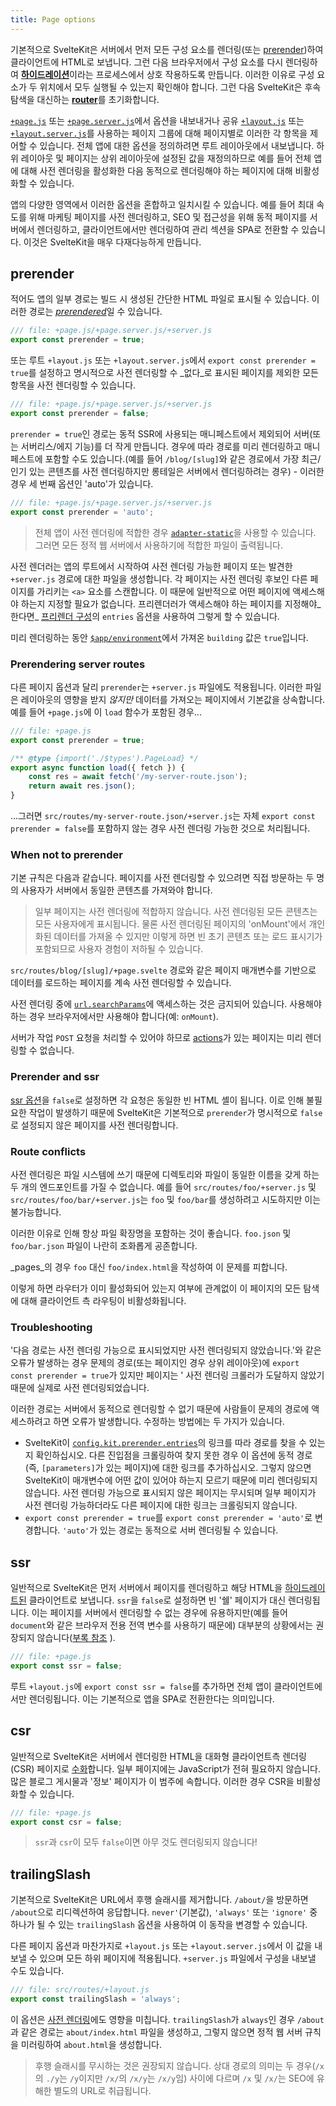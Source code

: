 ```yaml
---
title: Page options
---
```


기본적으로 SvelteKit은 서버에서 먼저 모든 구성 요소를 렌더링(또는 [prerender](/docs/glossary#prerendering))하여 클라이언트에 HTML로 보냅니다. 그런 다음 브라우저에서 구성 요소를 다시 렌더링하여 [**하이드레이션**](/docs/glossary#hydration)이라는 프로세스에서 상호 작용하도록 만듭니다. 이러한 이유로 구성 요소가 두 위치에서 모두 실행될 수 있는지 확인해야 합니다. 그런 다음 SvelteKit은 후속 탐색을 대신하는 [**router**](/docs/routing)를 초기화합니다.

[`+page.js`](/docs/routing#page-page-js) 또는 [`+page.server.js`](/docs/routing#page-page-server-js)에서 옵션을 내보내거나 공유 [`+layout.js`](/docs/routing#layout-layout-js) 또는 [`+layout.server.js`](/docs/routing#layout-layout-server-js)를 사용하는 페이지 그룹에 대해 페이지별로 이러한 각 항목을 제어할 수 있습니다. 전체 앱에 대한 옵션을 정의하려면 루트 레이아웃에서 내보냅니다. 하위 레이아웃 및 페이지는 상위 레이아웃에 설정된 값을 재정의하므로 예를 들어 전체 앱에 대해 사전 렌더링을 활성화한 다음 동적으로 렌더링해야 하는 페이지에 대해 비활성화할 수 있습니다.

앱의 다양한 영역에서 이러한 옵션을 혼합하고 일치시킬 수 있습니다. 예를 들어 최대 속도를 위해 마케팅 페이지를 사전 렌더링하고, SEO 및 접근성을 위해 동적 페이지를 서버에서 렌더링하고, 클라이언트에서만 렌더링하여 관리 섹션을 SPA로 전환할 수 있습니다. 이것은 SvelteKit을 매우 다재다능하게 만듭니다.

## prerender

적어도 앱의 일부 경로는 빌드 시 생성된 간단한 HTML 파일로 표시될 수 있습니다. 이러한 경로는 [_prerendered_](/docs/glossary#prerendering)일 수 있습니다.

```js
/// file: +page.js/+page.server.js/+server.js
export const prerender = true;
```

또는 루트 `+layout.js` 또는 `+layout.server.js`에서 `export const prerender = true`를 설정하고 명시적으로 사전 렌더링할 수 _없다_로 표시된 페이지를 제외한 모든 항목을 사전 렌더링할 수 있습니다.

```js
/// file: +page.js/+page.server.js/+server.js
export const prerender = false;
```

`prerender = true`인 경로는 동적 SSR에 사용되는 매니페스트에서 제외되어 서버(또는 서버리스/에지 기능)를 더 작게 만듭니다. 경우에 따라 경로를 미리 렌더링하고 매니페스트에 포함할 수도 있습니다.(예를 들어 `/blog/[slug]`와 같은 경로에서 가장 최근/인기 있는 콘텐츠를 사전 렌더링하지만 롱테일은 서버에서 렌더링하려는 경우) - 이러한 경우 세 번째 옵션인 'auto'가 있습니다.

```js
/// file: +page.js/+page.server.js/+server.js
export const prerender = 'auto';
```

> 전체 앱이 사전 렌더링에 적합한 경우 [`adapter-static`](https://github.com/sveltejs/kit/tree/master/packages/adapter-static)을 사용할 수 있습니다. 그러면 모든 정적 웹 서버에서 사용하기에 적합한 파일이 출력됩니다.

사전 렌더러는 앱의 루트에서 시작하여 사전 렌더링 가능한 페이지 또는 발견한 `+server.js` 경로에 대한 파일을 생성합니다. 각 페이지는 사전 렌더링 후보인 다른 페이지를 가리키는 `<a>` 요소를 스캔합니다. 이 때문에 일반적으로 어떤 페이지에 액세스해야 하는지 지정할 필요가 없습니다. 프리렌더러가 액세스해야 하는 페이지를 지정해야_한다면_ [프리렌더 구성](/docs/configuration#prerender)의 `entries` 옵션을 사용하여 그렇게 할 수 있습니다.

미리 렌더링하는 동안 [`$app/environment`](/docs/modules#$app-environment)에서 가져온 `building` 값은 `true`입니다.

### Prerendering server routes

다른 페이지 옵션과 달리 `prerender`는 `+server.js` 파일에도 적용됩니다. 이러한 파일은 레이아웃의 영향을 받지 _않지만_ 데이터를 가져오는 페이지에서 기본값을 상속합니다. 예를 들어 `+page.js`에 이 `load` 함수가 포함된 경우...

```js
/// file: +page.js
export const prerender = true;

/** @type {import('./$types').PageLoad} */
export async function load({ fetch }) {
	const res = await fetch('/my-server-route.json');
	return await res.json();
}
```

...그러면 `src/routes/my-server-route.json/+server.js`는 자체 `export const prerender = false`를 포함하지 않는 경우 사전 렌더링 가능한 것으로 처리됩니다.

### When not to prerender

기본 규칙은 다음과 같습니다. 페이지를 사전 렌더링할 수 있으려면 직접 방문하는 두 명의 사용자가 서버에서 동일한 콘텐츠를 가져와야 합니다.

> 일부 페이지는 사전 렌더링에 적합하지 않습니다. 사전 렌더링된 모든 콘텐츠는 모든 사용자에게 표시됩니다. 물론 사전 렌더링된 페이지의 'onMount'에서 개인화된 데이터를 가져올 수 있지만 이렇게 하면 빈 초기 콘텐츠 또는 로드 표시기가 포함되므로 사용자 경험이 저하될 수 있습니다.

`src/routes/blog/[slug]/+page.svelte` 경로와 같은 페이지 매개변수를 기반으로 데이터를 로드하는 페이지를 계속 사전 렌더링할 수 있습니다.

사전 렌더링 중에 [`url.searchParams`](/docs/load#using-url-data-url)에 액세스하는 것은 금지되어 있습니다. 사용해야 하는 경우 브라우저에서만 사용해야 합니다(예: `onMount`).

서버가 작업 `POST` 요청을 처리할 수 있어야 하므로 [actions](/docs/form-actions)가 있는 페이지는 미리 렌더링할 수 없습니다.

### Prerender and ssr

[ssr 옵션](#ssr)을 `false`로 설정하면 각 요청은 동일한 빈 HTML 셸이 됩니다. 이로 인해 불필요한 작업이 발생하기 때문에 SvelteKit은 기본적으로 `prerender`가 명시적으로 `false`로 설정되지 않은 페이지를 사전 렌더링합니다.

### Route conflicts

사전 렌더링은 파일 시스템에 쓰기 때문에 디렉토리와 파일이 동일한 이름을 갖게 하는 두 개의 엔드포인트를 가질 수 없습니다. 예를 들어 `src/routes/foo/+server.js` 및 `src/routes/foo/bar/+server.js`는 `foo` 및 `foo/bar`를 생성하려고 시도하지만 이는 불가능합니다.

이러한 이유로 인해 항상 파일 확장명을 포함하는 것이 좋습니다. `foo.json` 및 `foo/bar.json` 파일이 나란히 조화롭게 공존합니다.

_pages_의 경우 `foo` 대신 `foo/index.html`을 작성하여 이 문제를 피합니다.

이렇게 하면 라우터가 이미 활성화되어 있는지 여부에 관계없이 이 페이지의 모든 탐색에 대해 클라이언트 측 라우팅이 비활성화됩니다.

### Troubleshooting

'다음 경로는 사전 렌더링 가능으로 표시되었지만 사전 렌더링되지 않았습니다.'와 같은 오류가 발생하는 경우 문제의 경로(또는 페이지인 경우 상위 레이아웃)에 `export const prerender = true`가 있지만 페이지는 ' 사전 렌더링 크롤러가 도달하지 않았기 때문에 실제로 사전 렌더링되었습니다.

이러한 경로는 서버에서 동적으로 렌더링할 수 없기 때문에 사람들이 문제의 경로에 액세스하려고 하면 오류가 발생합니다. 수정하는 방법에는 두 가지가 있습니다.

* SvelteKit이 [`config.kit.prerender.entries`](/docs/configuration#prerender)의 링크를 따라 경로를 찾을 수 있는지 확인하십시오. 다른 진입점을 크롤링하여 찾지 못한 경우 이 옵션에 동적 경로(즉, `[parameters]`가 있는 페이지)에 대한 링크를 추가하십시오. 그렇지 않으면 SvelteKit이 매개변수에 어떤 값이 있어야 하는지 모르기 때문에 미리 렌더링되지 않습니다. 사전 렌더링 가능으로 표시되지 않은 페이지는 무시되며 일부 페이지가 사전 렌더링 가능하더라도 다른 페이지에 대한 링크는 크롤링되지 않습니다.
* `export const prerender = true`를 `export const prerender = 'auto'`로 변경합니다. `'auto'`가 있는 경로는 동적으로 서버 렌더링될 수 있습니다.

## ssr

일반적으로 SvelteKit은 먼저 서버에서 페이지를 렌더링하고 해당 HTML을 [하이드레이트된](/docs/glossary#hydration) 클라이언트로 보냅니다. `ssr`을 `false`로 설정하면 빈 '쉘' 페이지가 대신 렌더링됩니다. 이는 페이지를 서버에서 렌더링할 수 없는 경우에 유용하지만(예를 들어 `document`와 같은 브라우저 전용 전역 변수를 사용하기 때문에) 대부분의 상황에서는 권장되지 않습니다([부록 참조](/docs/glossary#ssr) ).

```js
/// file: +page.js
export const ssr = false;
```

루트 `+layout.js`에 `export const ssr = false`를 추가하면 전체 앱이 클라이언트에서만 렌더링됩니다. 이는 기본적으로 앱을 SPA로 전환한다는 의미입니다.

## csr

일반적으로 SvelteKit은 서버에서 렌더링한 HTML을 대화형 클라이언트측 렌더링(CSR) 페이지로 [수화](/docs/glossary#hydration)합니다. 일부 페이지에는 JavaScript가 전혀 필요하지 않습니다. 많은 블로그 게시물과 '정보' 페이지가 이 범주에 속합니다. 이러한 경우 CSR을 비활성화할 수 있습니다.

```js
/// file: +page.js
export const csr = false;
```

> `ssr`과 `csr`이 모두 `false`이면 아무 것도 렌더링되지 않습니다!

## trailingSlash

기본적으로 SvelteKit은 URL에서 후행 슬래시를 제거합니다. `/about/`을 방문하면 `/about`으로 리디렉션하여 응답합니다. `never'`(기본값), `'always'` 또는 `'ignore'` 중 하나가 될 수 있는 `trailingSlash` 옵션을 사용하여 이 동작을 변경할 수 있습니다.

다른 페이지 옵션과 마찬가지로 `+layout.js` 또는 `+layout.server.js`에서 이 값을 내보낼 수 있으며 모든 하위 페이지에 적용됩니다. `+server.js` 파일에서 구성을 내보낼 수도 있습니다.

```js
/// file: src/routes/+layout.js
export const trailingSlash = 'always';
```

이 옵션은 [사전 렌더링](#prerender)에도 영향을 미칩니다. `trailingSlash`가 `always`인 경우 `/about`과 같은 경로는 `about/index.html` 파일을 생성하고, 그렇지 않으면 정적 웹 서버 규칙을 미러링하여 `about.html`을 생성합니다.

> 후행 슬래시를 무시하는 것은 권장되지 않습니다. 상대 경로의 의미는 두 경우(`/x`의 `./y`는 `/y`이지만 `/x/`의 `/x/y`는 `/x/y`임) 사이에 다르며 `/x` 및 `/x/`는 SEO에 유해한 별도의 URL로 취급됩니다.